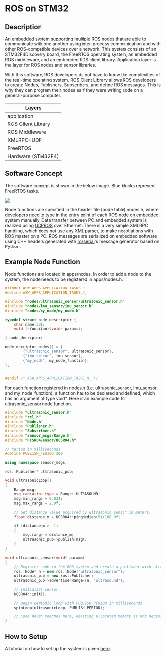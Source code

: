 # ROS on STM32

## Description
An embedded system supporting multiple ROS nodes that are able to communicate with one another using inter-process communication and with other ROS-compatible devices over a network. This system consists of an STM32F4Discovery board, the FreeRTOS operating system, an embedded ROS middleware, and an embedded ROS client library. Application layer is the layer for ROS nodes and sensor libraries.

With this software, ROS developers do not have to know the complexities of the real-time operating system. ROS Client Library allows ROS developers to create Nodes, Publishers, Subscribers, and define ROS messages. This is why they can program their nodes as if they were writing code on a general-purpose computer. 

|           Layers          |
| ---------------------------------| 
|           application           |
|        ROS Client Library       |
|         ROS Middleware          |
|            XMLRPC+UDP           |
|             FreeRTOS            |
|        Hardware (STM32F4)       |

## Software Concept

The software concept is shown in the below image. Blue blocks represent FreeRTOS tasks.

![](https://github.com/bosch-ros-pkg/stm32/blob/master/doc/ROS.png)

Node functions are specified in the header file (node table) nodes.h, where developers need to type in the entry point of each ROS node on embedded system manually. Data transfer between PC and embedded system is realized using <a href="http://wiki.ros.org/ROS/UDPROS">UDPROS</a> over Ethernet. There is a very simple XMLRPC handling, which does not use any XML parser, to make negotiations with ROS master on a PC. ROS messages are serialized on embedded software using C++ headers generated with <a href="http://wiki.ros.org/rosserial">rosserial</a>'s message generator based on Python.

## Example Node Function
Node functions are located in apps/nodes. In order to add a node to the system, the node needs to be registered in apps/nodes.h.

``` cpp
#ifndef ASW_APPS_APPLICATION_TASKS_H_
#define ASW_APPS_APPLICATION_TASKS_H_

#include "nodes/ultrasonic_sensor/ultrasonic_sensor.h"
#include "nodes/imu_sensor/imu_sensor.h"
#include "nodes/my_node/my_node.h"

typedef struct node_descriptor {
	char name[32];
	void (*function)(void* params);

} node_decriptor;

node_decriptor nodes[] = {
		{"ultrasonic_sensor", ultrasonic_sensor},
		{"imu_sensor", imu_sensor},
		{"my_node", my_node_function},
};


#endif /* ASW_APPS_APPLICATION_TASKS_H_ */
```

For each function registered in nodes.h (i.e. ultrasonic_sensor, imu_sensor, and my_node_function), a function has to be declared and defined, which has an argument of type void*. Here is an example code for ultrasonic_sensor node function.


``` cpp
#include "ultrasonic_sensor.h"
#include "rcl.h"
#include "Node.h"
#include "Publisher.h"
#include "Subscriber.h"
#include "sensor_msgs/Range.h"
#include "HCSR04Sensor/HCSR04.h"

// Period in milliseconds
#define PUBLISH_PERIOD 300

using namespace sensor_msgs;

ros::Publisher* ultrasonic_pub;

void ultrasonicLoop()
{
    Range msg;
    msg.radiation_type = Range::ULTRASOUND;
    msg.min_range = 0.03f;
    msg.max_range = 2.0f;

    // Get distance value acquired by ultrasonic sensor in meters.
    float distance_m = HCSR04::pingMedian(5)/100.0f;

    if (distance_m > -1)
    {
        msg.range = distance_m;
        ultrasonic_pub->publish(msg);
    }
}

void ultrasonic_sensor(void* params)
{
    // Register node in the ROS system and create a publisher with ultrasound topic.
    ros::Node* n = new ros::Node("ultrasonic_sensor");
    ultrasonic_pub = new ros::Publisher;
    ultrasonic_pub->advertise<Range>(n, "ultrasound");

    // Initialize sensor.
    HCSR04::init();

    // Begin periodic loop with PUBLISH_PERIOD in milliseconds.
    spinLoop(ultrasonicLoop, PUBLISH_PERIOD);

    // Code never reaches here, deleting allocated memory is not necessary.
}
```

## How to Setup

A tutorial on how to set up the system is given <a href="https://github.com/bosch-ros-pkg/stm32/wiki">here</a>.
